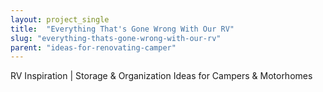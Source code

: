 ```yaml
---
layout: project_single
title:  "Everything That's Gone Wrong With Our RV"
slug: "everything-thats-gone-wrong-with-our-rv"
parent: "ideas-for-renovating-camper"
---
```

RV Inspiration | Storage & Organization Ideas for Campers & Motorhomes